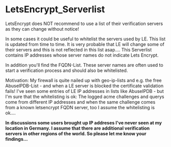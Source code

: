 # LetsEncrypt_Serverlist
LetsEncrypt does NOT recommend to use a list of their verification servers as they can change without notice!

In some cases it could be useful to whitelist the servers used by LE.
This list is updated from time to time.
It is very probable that LE will change some of their servers and this is not reflected in this list asap....
This Serverlist contains IP addresses whose server names do not indicate Lets Encrypt.

In addition you'll find the FQDN-List. These server names are often used to start a verification process and should also be whitelisted.

Motivation:
My firewall is quite nailed up with geo-ip-lists and e.g. the free AbuseIPDB-List - and when a LE server is blocked the certificate validation fails!
I've seen some entries of LE IP addresses in lists like AbuseIPDB - but I'm sure that the whitelisting is ok:
The logged acme challenges and querys come from different IP addresses and when the same challenge comes from a known letsencrypt FQDN server, too I assume the whitelisting is ok....

**In discussions some users brought up IP addreses I've never seen at my location in Germany. I assume that there are additional verification servers in other regions of the world. So please let me know your findings...**
